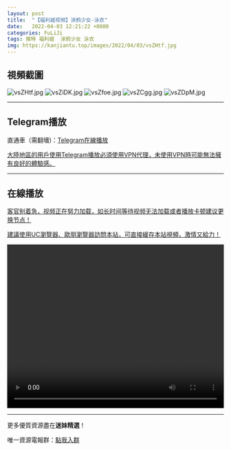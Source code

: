 ```yaml
---
layout: post
title:  "【福利姬视频】涂鸦少女-泳衣"
date:   2022-04-03 12:21:22 +0800
categories: FuLiJi
tags: 推特 福利姬  涂鸦少女 泳衣
img: https://kanjiantu.top/images/2022/04/03/vsZHtf.jpg
---
```



## 視頻截圖

![vsZHtf.jpg](https://kanjiantu.top/images/2022/04/03/vsZHtf.jpg)
![vsZiDK.jpg](https://kanjiantu.top/images/2022/04/03/vsZiDK.jpg)
![vsZfoe.jpg](https://kanjiantu.top/images/2022/04/03/vsZfoe.jpg)
![vsZCgg.jpg](https://kanjiantu.top/images/2022/04/03/vsZCgg.jpg)
![vsZDpM.jpg](https://kanjiantu.top/images/2022/04/03/vsZDpM.jpg)

* * *
## Telegram播放

直通車（需翻墻)：[Telegram在線播放](https://t.me/mimeijingxuan/423)

<u>大陸地區的用戶使用Telegram播放必須使用VPN代理，未使用VPN時可能無法擁有良好的體驗感。</u> 
* * *
## 在線播放
<u>客官别着急，视频正在努力加载，如长时间等待视频无法加载或者播放卡顿建议更换节点！</u>

<u>建議使用UC瀏覽器、歐朋瀏覽器訪問本站，可直接緩存本站視頻，激情又給力！</u>
<center><video src="https://cdn.publer.io/uploads/videos/624987efdb279736bfa81b4a/39abcee0674534d825143418284d81af.mp4" width="100%" height="380px" controls="controls"></video></center>


* * *
更多優質資源盡在**迷妹精選**！

唯一資源電報群：[點我入群](https://t.me/mimeijingxuan)


